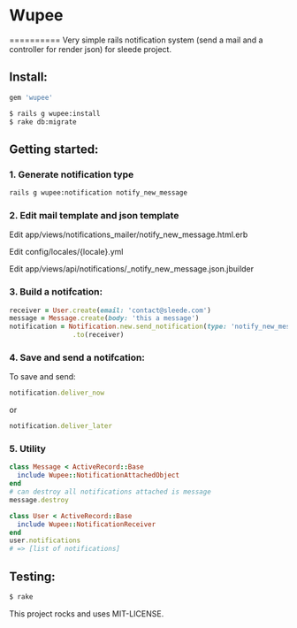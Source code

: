 # Wupee
==========
Very simple rails notification system (send a mail and a controller for render json) for sleede project.

## Install:
```ruby
gem 'wupee'
```
```bash
$ rails g wupee:install
$ rake db:migrate
```

## Getting started:
### 1. Generate notification type
```bash
rails g wupee:notification notify_new_message
```
### 2. Edit mail template and json template
Edit app/views/notifications_mailer/notify_new_message.html.erb

Edit config/locales/{locale}.yml

Edit app/views/api/notifications/_notify_new_message.json.jbuilder

### 3. Build a notifcation:
```ruby
receiver = User.create(email: 'contact@sleede.com')
message = Message.create(body: 'this a message')
notification = Notification.new.send_notification(type: 'notify_new_message', attached_object: message)
                .to(receiver)
```
### 4. Save and send a notifcation:
To save and send:
```ruby
notification.deliver_now
```
or
```ruby
notification.deliver_later
```
### 5. Utility
```ruby
class Message < ActiveRecord::Base
  include Wupee::NotificationAttachedObject
end
# can destroy all notifications attached is message
message.destroy
```
```ruby
class User < ActiveRecord::Base
  include Wupee::NotificationReceiver
end
user.notifications
# => [list of notifications]
```

## Testing:
```bash
$ rake
```

This project rocks and uses MIT-LICENSE.
